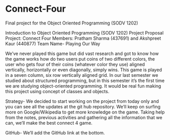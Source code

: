 # Connect-Four
Final project for the Object Oriented Programming (SODV 1202)





Introduction to Object Oriented Programming (SODV 1202)
					  Project Proposal
Project: Connect Four
Members: Pratham Sharma (437691) and Akshpreet Kaur (440877)
Team Name- Playing Our Way


We’ve never played this game but did vast research and got to know how the game works how do two users put coins of two different colors, the user who gets four of their coins (whatever color they use) aligned vertically, horizontally or even diagonally, simply wins.
This game is played in a seven column, six row vertically aligned grid.
In our last semester we studied about structured programming, but in this semester it’s the first time we are studying object-oriented programming. It would be real fun making this project using concept of classes and objects.

Strategy-
We decided to start working on the project from today only and you can see all the updates at the git hub repository. 
We’ll keep on surfing more on Google/Wikipedia to get more knowledge on the game.
Taking help from the notes, previous activities and gathering all the information that we can, we’ll make the best connect 4 game.

GitHub- 
We’ll add the GitHub link at the bottom.

